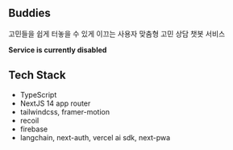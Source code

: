 ## Buddies
고민들을 쉽게 터놓을 수 있게 이끄는 사용자 맞춤형 고민 상담 챗봇 서비스

**Service is currently disabled**

## Tech Stack
- TypeScript
- NextJS 14 app router
- tailwindcss, framer-motion
- recoil
- firebase
- langchain, next-auth, vercel ai sdk, next-pwa
